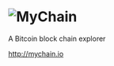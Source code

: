 ![MyChain](http://mychain.io/img/logo.png)
========

A Bitcoin block chain explorer

http://mychain.io
